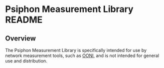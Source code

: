 Psiphon Measurement Library README
================================================================================

Overview
--------------------------------------------------------------------------------

The Psiphon Measurement Library is specifically intended for use by network measurement tools, such as [OONI](https://ooni.io/), and is not intended for general use and distribution.
